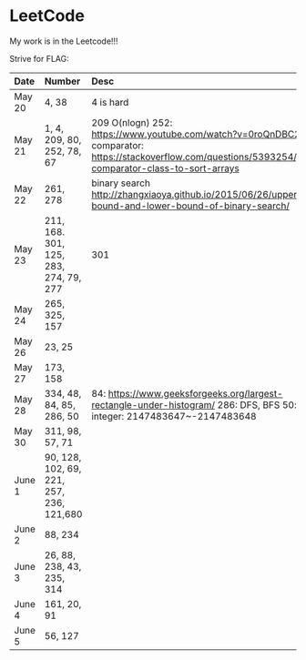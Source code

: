 # LeetCode
My work is in the Leetcode!!! 

Strive for FLAG:

| Date      |   Number 	 | Desc             |
| :---------| :------- 	 | :----            |
| May 20    | 4, 38	 	 | 4 is hard 		|
| May 21    | 1, 4, 209, 80, 252, 78, 67   	| 	209 O(nlogn)  252: https://www.youtube.com/watch?v=0roQnDBC27o comparator: https://stackoverflow.com/questions/5393254/java-comparator-class-to-sort-arrays				|
| May 22 	| 261, 278 | binary search http://zhangxiaoya.github.io/2015/06/26/upper-bound-and-lower-bound-of-binary-search/ |
| May 23 	| 211, 168. 301, 125, 283, 274, 79, 277 | 301 |
| May 24	| 265, 325, 157 ||
| May 26	| 23, 25||
| May 27	| 173, 158 ||
| May 28	| 334, 48, 84, 85, 286, 50 | 84: https://www.geeksforgeeks.org/largest-rectangle-under-histogram/ 286: DFS, BFS 	50: java integer: 2147483647~-2147483648|
| May 30	| 311, 98, 57, 71 ||
| June 1	| 90, 128, 102, 69, 221, 257, 236, 121,680 ||
| June 2	| 88, 234 ||
| June 3    | 26, 88, 238, 43, 235, 314 ||
| June 4    | 161, 20, 91 ||
| June 5    | 56, 127
